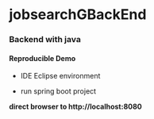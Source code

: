 # jobsearchGBackEnd

### Backend with java

#### Reproducible Demo

- IDE Eclipse environment

- run spring boot project


**direct browser to http://localhost:8080**
